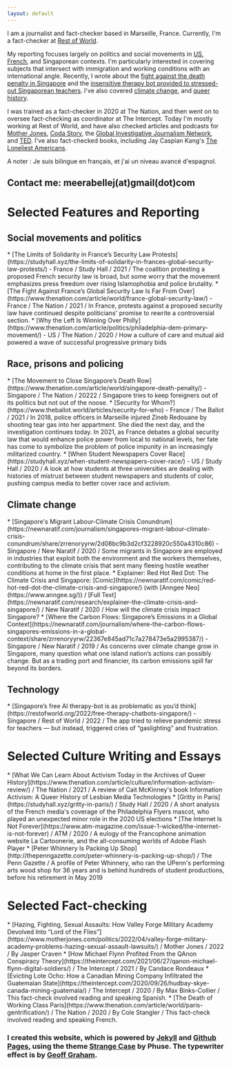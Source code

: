 ```yaml
---
layout: default
---
```

I am a journalist and fact-checker based in Marseille, France. Currently, I'm a fact-checker at [Rest of World](https://restofworld.org/). 

My reporting focuses largely on politics and social movements in [US](https://www.thenation.com/article/politics/philadelphia-dem-primary-movement/), [French](https://www.thenation.com/article/world/france-global-security-law/), and Singaporean contexts. I'm particularly interested in covering subjects that intersect with immigration and working conditions with an international angle. Recently, I wrote about the [fight against the death penalty in Singapore](https://www.thenation.com/article/world/singapore-death-penalty/) and the [insensitive therapy bot provided to stressed-out Singaporean teachers](https://restofworld.org/2022/free-therapy-chatbots-singapore/). I've also covered [climate change](https://newnaratif.com/singapores-migrant-labour-climate-crisis-conundrum/), and [queer history](https://www.thenation.com/article/culture/information-activism-review/).

I was trained as a fact-checker in 2020 at The Nation, and then went on to oversee fact-checking as coordinator at The Intercept. Today I'm mostly working at Rest of World, and have also checked articles and podcasts for [Mother Jones](https://www.motherjones.com/), [Coda Story](https://www.codastory.com/), the [Global Investigative Journalism Network](https://gijn.org/), and [TED](https://www.ted.com/). I've also fact-checked books, including Jay Caspian Kang's [The Loneliest Americans](https://www.newyorker.com/books/under-review/searching-for-coherence-in-asian-america).

A noter : Je suis bilingue en français, et j'ai un niveau avancé d'espagnol.

## Contact me: meerabellej(at)gmail(dot)com

<h1 id="writing">Selected Features and Reporting </h1>
<h2>Social movements and politics</h2>
* [The Limits of Solidarity in France’s Security Law Protests](https://studyhall.xyz/the-limits-of-solidarity-in-frances-global-security-law-protests/) - France / Study Hall / 2021 / The coalition protesting a proposed French security law is broad, but some worry that the movement emphasizes press freedom over rising Islamophobia and police brutality.
* [The Fight Against France’s Global Security Law Is Far From Over](https://www.thenation.com/article/world/france-global-security-law/) - France / The Nation / 2021 / In France, protests against a proposed security law have continued despite politicians' promise to rewrite a controversial section. 
* [Why the Left Is Winning Over Philly](https://www.thenation.com/article/politics/philadelphia-dem-primary-movement/) - US / The Nation / 2020 / How a culture of care and mutual aid powered a wave of successful progressive primary bids

<h2>Race, prisons and policing</h2>
* [The Movement to Close Singapore’s Death Row](https://www.thenation.com/article/world/singapore-death-penalty/) - Singapore / The Nation / 20222 / Singapore tries to keep foreigners out of its politics but not out of the noose.
* [Security for Whom?](https://www.theballot.world/articles/security-for-who) - France / The Ballot / 2021 / In 2018, police officers in Marseille injured Zineb Redouane by shooting tear gas into her appartment. She died the next day, and the investigation continues today. In 2021, as France debates a global security law that would enhance police power from local to national levels, her fate has come to symbolize the problem of police impunity in an increasingly militarized country. 
* [When Student Newspapers Cover Race](https://studyhall.xyz/when-student-newspapers-cover-race/) - US /  Study Hall / 2020 / A look at how students at three universities are dealing with histories of mistrust between student newspapers and students of color, pushing campus media to better cover race and activism.

<h2>Climate change</h2> 
* [Singapore's Migrant Labour-Climate Crisis Conundrum](https://newnaratif.com/journalism/singapores-migrant-labour-climate-crisis-conundrum/share/zrrenoryyrw/2d08bc9b3d2cf3228920c550a4310c86) - Singapore / New Naratif / 2020 / Some migrants in Singapore are employed in industries that exploit both the environment and the workers themselves, contributing to the climate crisis that sent many fleeing hostile weather conditions at home in the first place.
* Explainer: Red Hot Red Dot: The Climate Crisis and Singapore: [Comic](https://newnaratif.com/comic/red-hot-red-dot-the-climate-crisis-and-singapore/) (with [Anngee Neo](https://www.anngee.sg/)) / [Full Text](https://newnaratif.com/research/explainer-the-climate-crisis-and-singapore/) / New Naratif / 2020 / How will the climate crisis impact Singapore?
* [Where the Carbon Flows: Singapore’s Emissions in a Global Context](https://newnaratif.com/journalism/where-the-carbon-flows-singapores-emissions-in-a-global-context/share/zrrenoryyrw/22367e845ad71c7a278473e5a2995387/) - Singapore / New Naratif / 2019 / As concerns over climate change grow in Singapore, many question what one island nation’s actions can possibly change. But as a trading port and financier, its carbon emissions spill far beyond its borders.

<h2>Technology</h2>
* [Singapore’s free AI therapy-bot is as problematic as you’d think](https://restofworld.org/2022/free-therapy-chatbots-singapore/) - Singapore / Rest of World / 2022 / The app tried to relieve pandemic stress for teachers — but instead, triggered cries of “gaslighting” and frustration.

<h1>Selected Culture Writing and Essays</h1>
* [What We Can Learn About Activism Today in the Archives of Queer History](https://www.thenation.com/article/culture/information-activism-review/) / The Nation / 2021 / A review of Cait McKinney's book Information Activism:  A Queer History of Lesbian Media Technologies
* [Gritty in Paris](https://studyhall.xyz/gritty-in-paris/) / Study Hall / 2020 / A short analysis of the French media's coverage of the Philadelphia Flyers mascot, who played an unexpected minor role in the 2020 US elections
* [The Internet Is Not Forever](https://www.atm-magazine.com/issue-1-wicked/the-internet-is-not-forever) / ATM / 2020 / A eulogy of the Francophone animation website La Cartoonerie, and the all-consuming worlds of Adobe Flash Player
* [Peter Whinnery Is Packing Up Shop](http://thepenngazette.com/peter-whinnery-is-packing-up-shop/) / The Penn Gazette / A profile of Peter Whinnery, who ran the UPenn's performing arts wood shop for 36 years and is behind hundreds of student productions, before his retirement in May 2019

<h1 id="fact-checking"> Selected Fact-checking </h1>
* [Hazing, Fighting, Sexual Assaults: How Valley Forge Military Academy Devolved Into “Lord of the Flies”](https://www.motherjones.com/politics/2022/04/valley-forge-military-academy-problems-hazing-sexual-assault-lawsuits/) / Mother Jones / 2022 / By Jasper Craven
* [How Michael Flynn Profited From the QAnon Conspiracy Theory](https://theintercept.com/2021/06/27/qanon-michael-flynn-digital-soldiers/) / The Intercept / 2021 / By Candace Rondeaux
* [Evicting Lote Ocho: How a Canadian Mining Company Infiltrated the Guatemalan State](https://theintercept.com/2020/09/26/hudbay-skye-canada-mining-guatemala/) / The Intercept / 2020 / By Max Binks-Collier / This fact-check involved reading and speaking Spanish.
* [The Death of Working Class Paris](https://www.thenation.com/article/world/paris-gentrification/) / The Nation / 2020 / By Cole Stangler / This fact-check involved reading and speaking French.


### I created this website, which is powered by [Jekyll](https://jekyllrb.com/) and  [Github Pages](https://pages.github.com/), using the theme [Strange Case](http://themes.jekyllrc.org/strangecase/) by Phuse. The typewriter effect is by [Geoff Graham](https://css-tricks.com/author/geoffgraham/).
